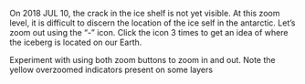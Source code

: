 <p>On 2018 JUL 10, the crack in the
  ice shelf is not yet visible. At this
  zoom level, it is difficult to discern
  the location of the ice self in the
  antarctic. Let’s zoom out using the
  “-” icon. Click the icon 3 times to get
  an idea of where the iceberg is
  located on our Earth. </p>

<p>Experiment with using both zoom
  buttons to zoom in and out. Note
  the yellow overzoomed indicators
  present on some layers</p>
